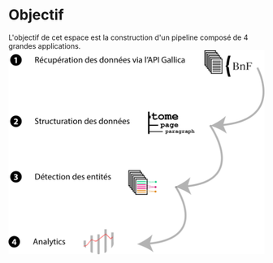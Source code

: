 # Objectif

L'objectif de cet espace est la construction d'un pipeline composé de 4 grandes applications.
<img src="images/pipelineschema.png" width="800">
